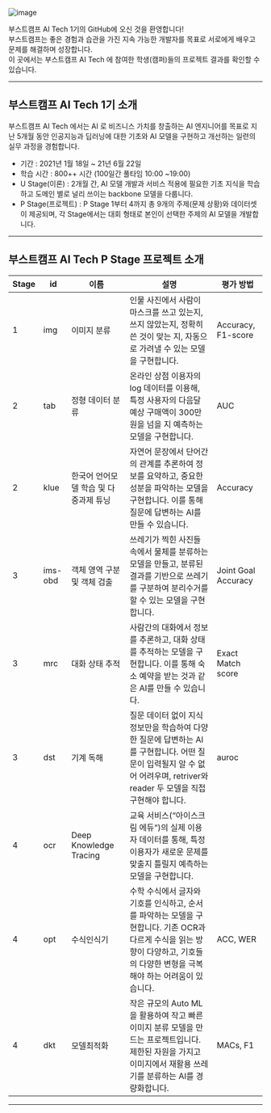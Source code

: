 ![image](https://user-images.githubusercontent.com/50396533/121860317-b2b27c80-cd33-11eb-8ca8-86a4ad1fce3a.png)

부스트캠프 AI Tech 1기의 GitHub에 오신 것을 환영합니다!  
부스트캠프는 좋은 경험과 습관을 가진 지속 가능한 개발자를 목표로 서로에게 배우고 문제를 해결하며 성장합니다.  
이 곳에서는 부스트캠프 AI Tech 에 참여한 학생(캠퍼)들의 프로젝트 결과를 확인할 수 있습니다.

----------------------


## 부스트캠프 AI Tech 1기 소개

부스트캠프 AI Tech 에서는 AI 로 비즈니스 가치를 창출하는 AI 엔지니어를 목표로 지난 5개월 동안 인공지능과 딥러닝에 대한 기초와 AI 모델을 구현하고 개선하는 일련의 실무 과정을 경험합니다.

- 기간 : 2021년 1월 18일 ~ 21년 6월 22일
- 학습 시간 : 800++ 시간 (100일간 풀타임 10:00 ~19:00)
- U Stage(이론) : 2개월 간, AI 모델 개발과 서비스 적용에 필요한 기초 지식을 학습하고 도메인 별로 널리 쓰이는 backbone 모델을 다룹니다.
- P Stage(프로젝트) : P Stage 1부터 4까지 총 9개의 주제(문제 상황)와 데이터셋이 제공되며, 각 Stage에서는 대회 형태로 본인이 선택한 주제의 AI 모델을 개발합니다.

----------------------
  
  
  
## 부스트캠프 AI Tech P Stage  프로젝트 소개 
| Stage | id      | 이름                                  | 설명                                                                                                                                                                            | 평가 방법           |
|-------|---------|---------------------------------------|---------------------------------------------------------------------------------------------------------------------------------------------------------------------------------|---------------------|
| 1     | img     | 이미지 분류                           | 인물 사진에서 사람이 마스크를 쓰고 있는지, 쓰지 않았는지, 정확히 쓴 것이 맞는 지,   자동으로 가려낼 수 있는 모델을 구현합니다.                                                  | Accuracy, F1-score  |
| 2     | tab     | 정형 데이터 분류                      | 온라인 상점 이용자의 log 데이터를 이용해, 특정 사용자의 다음달 예상 구매액이  300만원을 넘을 지 예측하는 모델을 구현합니다.                                                     | AUC                 |
| 2     | klue    | 한국어 언어모델 학습 및 다중과제 튜닝 | 자연어 문장에서 단어간의 관계를 추론하여 정보를 요약하고, 중요한 성분을 파악하는 모델을 구현합니다. 이를 통해 질문에 답변하는 AI를 만들 수 있습니다.                            | Accuracy            |
| 3     | ims-obd | 객체 영역 구분 및 객체 검출           | 쓰레기가 찍힌 사진들 속에서 물체를 분류하는 모델을 만들고,  분류된 결과를 기반으로 쓰레기를 구분하여 분리수거를 할 수 있는 모델을 구현합니다.                                   | Joint Goal Accuracy |
| 3     | mrc     | 대화 상태 추적                        | 사람간의 대화에서 정보를 추론하고, 대화 상태를 추적하는 모델을 구현합니다. 이를 통해 숙소 예약을 받는 것과 같은 AI를 만들 수 있습니다.                                          | Exact Match score   |
| 3     | dst     | 기계 독해                             | 질문 데이터 없이 지식 정보만을 학습하여 다양한 질문에 답변하는 AI를 구현합니다. 어떤 질문이 입력될지 알 수 없어 어려우며, retriver와 reader 두 모델을 직접 구현해야 합니다.     | auroc               |
| 4     | ocr     | Deep Knowledge Tracing                | 교육 서비스(“아이스크림 에듀“)의 실제 이용자 데이터를 통해, 특정 이용자가 새로운 문제를 맞출지 틀릴지 예측하는 모델을 구현합니다.                                               |                     |
| 4     | opt     | 수식인식기                            | 수학 수식에서 글자와 기호를 인식하고, 순서를 파악하는 모델을 구현합니다. 기존 OCR과 다르게 수식을 읽는 방향이 다양하고, 기호들의 다양한 변형을 극복해야 하는 어려움이 있습니다. | ACC, WER            |
| 4     | dkt     | 모델최적화                            | 작은 규모의 Auto ML을 활용하여 작고 빠른 이미지 분류 모델을 만드는 프로젝트입니다. 제한된 자원을 가지고 이미지에서 재활용 쓰레기를 분류하는 AI를 경량화합니다.                  | MACs, F1            |
-----------------------
